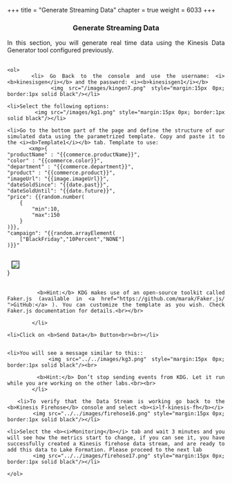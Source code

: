 +++
title = "Generate Streaming Data"
chapter = true
weight = 6033
+++

<center><h3>Generate Streaming Data</h3></center>

<div style="text-align: justify">
   
 
  In this section, you will generate real time data using the Kinesis Data Generator tool configured previously. <br><br>
    

    <ol>
        <li> Go Back to the console and use the username: <i><b>kinesisgen</i></b> and the password: <i><b>kinesisgen1</i></b> 
            <img src="/images/kingen7.png" style="margin:15px 0px; border:1px solid black"/></li>
            
    <li>Select the following options:
            <img src="/images/kg1.png" style="margin:15px 0px; border:1px solid black"/></li> 
            
    <li>Go to the bottom part of the page and define the structure of our simulated data using the parametrized template. Copy and paste it to the <i><b>Template1</i></b> tab. Template to use: 
           <xmp>{
    "productName" : "{{commerce.productName}}",
    "color" : "{{commerce.color}}",
    "department" : "{{commerce.department}}",
    "product" : "{{commerce.product}}",
    "imageUrl": "{{image.imageUrl}}",
    "dateSoldSince": "{{date.past}}",
    "dateSoldUntil": "{{date.future}}",
    "price": {{random.number(
        {
            "min":10,
            "max":150
        }
    )}},
    "campaign": "{{random.arrayElement(
        ["BlackFriday","10Percent","NONE"]
    )}}"
}</xmp>
            <img src="/images/kg2.png" style="margin:15px 0px; border:1px solid black"/><br><br>
            
            <b>Hint:</b> KDG makes use of an open-source toolkit called Faker.js (available in <a href="https://github.com/marak/Faker.js/ ">GitHub:</a> ). You can customize the template as you wish. Check Faker.js documentation for details.<br></br>
            
            </li> 
            
    <li>Click on <b>Send Data</b> Button<br><br></li> 
    
    
    <li>You will see a message similar to this::
            <img src="../../images/kg3.png" style="margin:15px 0px; border:1px solid black"/><br>
            
            <b>Hint:</b> Don’t stop sending events from KDG. Let it run while you are working on the other labs.<br><br> 
            </li>  
            
      <li>To verify that the Data Stream is working go back to the <b>Kinesis Firehose</b> console and select <b><i>lf-kinesis-fh</b></i>
            <img src="../../images/firehose16.png" style="margin:15px 0px; border:1px solid black"/></li>
            
    <li>Select the <b><i>Monitoring</b></i> tab and wait 3 minutes and you will see how the metrics start to change, if you can see it, you have successfully created a Kinesis firehose data stream, and are ready to add this data to Lake Formation. Please proceed to the next lab
            <img src="../../images/firehose17.png" style="margin:15px 0px; border:1px solid black"/></li>                                             
                           
    </ol>
 </div>
 
